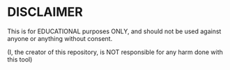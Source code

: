 # DISCLAIMER
This is for EDUCATIONAL purposes ONLY, and should not be used against anyone or anything without consent.


(I, the creator of this repository, is NOT responsible for any harm done with this tool)
